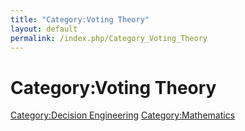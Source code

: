 ```yaml
---
title: "Category:Voting Theory"
layout: default
permalink: /index.php/Category_Voting_Theory
---
```


# Category:Voting Theory

[Category:Decision Engineering](Category_Decision_Engineering)
[Category:Mathematics](Category_Mathematics)